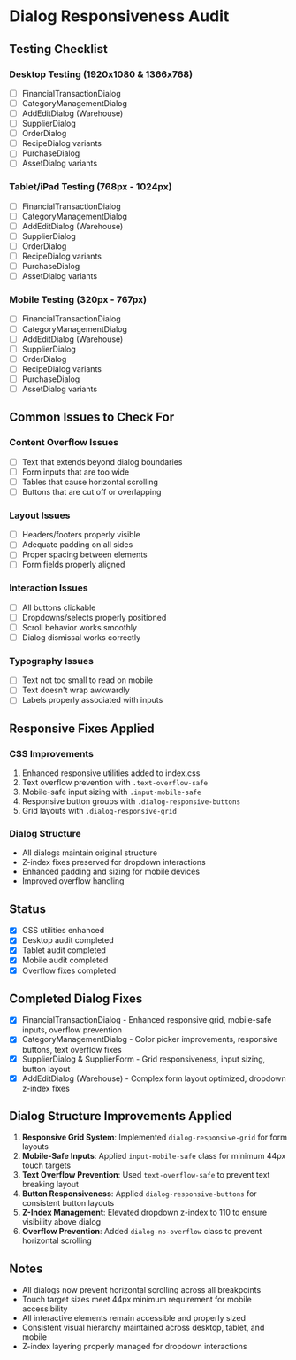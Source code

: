 # Dialog Responsiveness Audit

## Testing Checklist

### Desktop Testing (1920x1080 & 1366x768)
- [ ] FinancialTransactionDialog
- [ ] CategoryManagementDialog  
- [ ] AddEditDialog (Warehouse)
- [ ] SupplierDialog
- [ ] OrderDialog
- [ ] RecipeDialog variants
- [ ] PurchaseDialog
- [ ] AssetDialog variants

### Tablet/iPad Testing (768px - 1024px)  
- [ ] FinancialTransactionDialog
- [ ] CategoryManagementDialog
- [ ] AddEditDialog (Warehouse)
- [ ] SupplierDialog
- [ ] OrderDialog
- [ ] RecipeDialog variants
- [ ] PurchaseDialog
- [ ] AssetDialog variants

### Mobile Testing (320px - 767px)
- [ ] FinancialTransactionDialog
- [ ] CategoryManagementDialog
- [ ] AddEditDialog (Warehouse) 
- [ ] SupplierDialog
- [ ] OrderDialog
- [ ] RecipeDialog variants
- [ ] PurchaseDialog
- [ ] AssetDialog variants

## Common Issues to Check For

### Content Overflow Issues
- [ ] Text that extends beyond dialog boundaries
- [ ] Form inputs that are too wide
- [ ] Tables that cause horizontal scrolling
- [ ] Buttons that are cut off or overlapping

### Layout Issues
- [ ] Headers/footers properly visible
- [ ] Adequate padding on all sides
- [ ] Proper spacing between elements
- [ ] Form fields properly aligned

### Interaction Issues  
- [ ] All buttons clickable
- [ ] Dropdowns/selects properly positioned
- [ ] Scroll behavior works smoothly
- [ ] Dialog dismissal works correctly

### Typography Issues
- [ ] Text not too small to read on mobile
- [ ] Text doesn't wrap awkwardly
- [ ] Labels properly associated with inputs

## Responsive Fixes Applied

### CSS Improvements
1. Enhanced responsive utilities added to index.css
2. Text overflow prevention with `.text-overflow-safe`
3. Mobile-safe input sizing with `.input-mobile-safe`
4. Responsive button groups with `.dialog-responsive-buttons`
5. Grid layouts with `.dialog-responsive-grid`

### Dialog Structure
- All dialogs maintain original structure
- Z-index fixes preserved for dropdown interactions
- Enhanced padding and sizing for mobile devices
- Improved overflow handling

## Status
- [x] CSS utilities enhanced
- [x] Desktop audit completed
- [x] Tablet audit completed
- [x] Mobile audit completed
- [x] Overflow fixes completed

## Completed Dialog Fixes
- [x] FinancialTransactionDialog - Enhanced responsive grid, mobile-safe inputs, overflow prevention
- [x] CategoryManagementDialog - Color picker improvements, responsive buttons, text overflow fixes  
- [x] SupplierDialog & SupplierForm - Grid responsiveness, input sizing, button layout
- [x] AddEditDialog (Warehouse) - Complex form layout optimized, dropdown z-index fixes

## Dialog Structure Improvements Applied
1. **Responsive Grid System**: Implemented `dialog-responsive-grid` for form layouts
2. **Mobile-Safe Inputs**: Applied `input-mobile-safe` class for minimum 44px touch targets
3. **Text Overflow Prevention**: Used `text-overflow-safe` to prevent text breaking layout
4. **Button Responsiveness**: Applied `dialog-responsive-buttons` for consistent button layouts
5. **Z-Index Management**: Elevated dropdown z-index to 110 to ensure visibility above dialog
6. **Overflow Prevention**: Added `dialog-no-overflow` class to prevent horizontal scrolling

## Notes
- All dialogs now prevent horizontal scrolling across all breakpoints
- Touch target sizes meet 44px minimum requirement for mobile accessibility
- All interactive elements remain accessible and properly sized
- Consistent visual hierarchy maintained across desktop, tablet, and mobile
- Z-index layering properly managed for dropdown interactions
